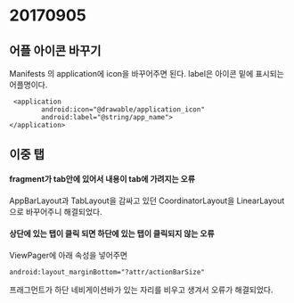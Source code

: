 # 20170905

## 어플 아이콘 바꾸기

Manifests 의 application에 icon을 바꾸어주면 된다. label은 아이콘 밑에 표시되는 어플명이다. 

```
 <application
        android:icon="@drawable/application_icon"
        android:label="@string/app_name">
</application>
```



## 이중 탭

#### fragment가 tab안에 있어서 내용이 tab에 가려지는 오류

AppBarLayout과 TabLayout을 감싸고 있던 CoordinatorLayout을 LinearLayout으로 바꾸어주니 해결되었다.



#### 상단에 있는 탭이 클릭 되면 하단에 있는 탭이 클릭되지 않는 오류

ViewPager에 아래 속성을 넣어주면

```xml-dtd
android:layout_marginBottom="?attr/actionBarSize"
```

프래그먼트가 하단 네비게이션바가 있는 자리를 비우고 생겨서 오류가 해결되었다.